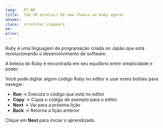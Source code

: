 ```yaml
---
lang:   PT-BR
title:  Tem 30 minutos? Dê uma chance ao Ruby agora!
answer:
class:  stretcher chapmark
ok:
error:
---
```


Ruby é uma linguagem de programação criada no Japão que está revolucionando
o desenvolvimento de software.

A beleza do Ruby é encontrada em seu equilibrio entre simplicidade e poder.

Você pode digitar algum código Ruby no editor e usar estes botões para navegar:

- __Run__ &rarr; Executa o código que está no editor
- __Copy__ &rarr; Copia o código de exemplo para o editor
- __Next__ &rarr; Vai para a próxima lição
- __Back__ &rarr; Retorna a lição anterior

<div class="foxes">Clique em <strong>Next</strong> para iniciar o aprendizado.</div>
